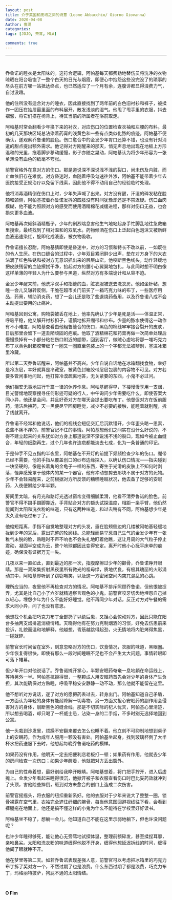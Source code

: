 ```yaml
---
layout: post
title: 介于英国和庞培之间的诗意（Leone Abbacchio/ Giorno Giovanna）
date: 2020-04-08
Author: 壹澗
categories: 
tags: [JOJO, 茶茸, MLA]

comments: true
--- 
```


***

<br/>

乔鲁诺的睡衣是太阳味的。这符合逻辑，阿帕基每天都费劲地替伤员将洗净的衣物晾晒在阳台吸饱了一整个白天的日光与烟霞，即便心中抱怨这些没完没了的琐事的尽头在前方哪一站抵达终点，也已然适应了一个月有余，连腹诽都显得浪费力气，自讨没趣。

他的住所没有适合对方的睡衣，因此直接找到了两年前的白色旧衬衫和裤子，被揉作一团压在抽屉最里面的布料展开，散发浅淡的湿气。他甩了甩手里的衣服，抖去褶皱，将它们搭在椅背上，待其当前的所属者在浴前取走。

阿帕基时常会翻看少年换下来的衬衣，对应伤口的位置检查衣袖和左腰的布料。最初的几天那块区域总沾染着药膏的浅黄色和一些有点类似化脓的痕迹，阿帕基不便确认，遂观察乔鲁诺的脸色。伤口愈合中的金发少年胃口还算不错，也没有针对消遣的甜点提出额外需求。他记得对方刚醒来的那天，悄无声息地出现在地板上方形温和的光里，拖着脚步移动缓慢，影子亦随之晃动，阿帕基认为将少年形容为一张单薄没有血色的纸毫不夸张。

前警官格外在意对方的伤口。那是道说深不深说浅不浅的裂口，尚未伤及内脏，而止血依旧存在难度。对方昏迷时，血随着呼吸匀速往外渗，阿帕基不能带着少年去医院接受正规治疗以免留下线索，因此他不得不动用自己的经验临时处理。

他将消毒酒精倒在伤口上时，少年失声喊了出来。对方没有醒，汗湿的碎发粘在脸颊和颈侧，阿帕基按着乔鲁诺发抖的四肢没有时间犹豫却还是不禁迟疑。伤口血肉模糊，他不能为照顾对方的感受而使用酒精棉花减缓进程，那样对伤口无益，也会损失更多血液。

阿帕基再次倾斜酒精瓶子，少年的剧烈喘息害他生气地站起身手忙脚乱地往急救箱里搜索，最终找到了相对温和的双氧水。药物倾洒在伤口上泛起白色泡沫又被新鲜血液迅速染红，旋即化成液态，被衣物吸收。

乔鲁诺擅长忍耐，阿帕基猜即使是昏迷中，对方的习惯和特长不改以前，一如既往的令人生厌。在伤口缝合的过程中，少年双目紧闭鲜少出声，垫在对方身下的大衣沾满了红色铁锈和被对方无意识抓出来的层层山峦。他咬断黑色线头，动作轻缓地把皮肤残留的血迹擦拭干净，抬起对方的腰小心翼翼地包扎，与此同时想不明白像这样单薄的年轻人为什么要参与黑道，纵然对方有多端诡计和从容不迫。

金发少年醒来前，他洗净双手和指缝的血，脏衣服被送去洗衣房。他如坐针毡，想睡一会儿又辗转反侧，干脆在超市关门前买了一箱巧克力味的布丁，一些医疗用品，药膏，辅助消炎药，想了一会儿还是取了些退烧药备用，以及乔鲁诺八成不会主动提出要用的止痛片。

阿帕基回到公寓，购物袋被丢在地上，他率先确认了少年是死是活——体温正常，呼吸平稳，他又解开衬衫扣子，谨慎地拆开绷带和纱布。少量的脓水使得这一动作有不小难度，阿帕基查看由他粗鲁缝合的伤口，黑色的棉线牢牢接合裂开的皮肤，日后那里会留下一道丑陋顽固的疤痕。他取了酒精棉花和药膏再做一次简单处理后慢慢换掉有一小部分粘在伤口附近的绷带，回到客厅，做贼心虚地将那一堆巧克力布丁以黄色封箱胶带缠了一圈又一圈直至包装上的一个字都无法被辨别，塞进冰箱里冷藏。

所以第二天乔鲁诺醒来，阿帕基并不高兴。少年自说自话地在冰箱翻找食物，幸好是冷冻层，幸好就算是冷藏室，被黄色封箱胶带层层包裹的内容物不可见。对方若要多管闲事地问起，他打算冷漠疏离地答，无关紧要的东西，小鬼不必过问。

他们相安无事地进行千篇一律的休养作息。阿帕基醒得早，下楼慢慢享用一支烟，目光警惕地观察搜寻任何形迹可疑的行人，中午询问少年需要吃什么，即使答案大同小异，他还是会问，并且好奇对方在哪天会提出要吃布丁。他督促对方在饭前服药，清洁后换药，天一黑便尽早回房睡觉，减少不必要的接触，能睡着就别醒，拆了线就离开。

乔鲁诺不经常和他说话，他们的视线会短促交汇后沉默错开，少年歪头略一思索，说些不痛不痒的，前警官记不住的事情。阿帕基想他们之间实在没什么好说的，不得不建立起来的关系犹如对方身上那道说深不深说浅不浅的裂口，现如今被止血缝合，年轻的细胞再生，过个几年也许连疤都能淡去七成，化为一条普通的印记。

于是伸手不见五指的半夜里，阿帕基在不开灯的前提下频频检查少年的伤口。绷带已经不需要，他的手指从覆盖创口的纱布边缘探入，以确认伤口情况——指尖碰到一块坚硬的，像是长着角的金龟子一样的东西，寄生于光滑的皮肤上不知何时剥落，怪异感笼罩于他体内的某一个器官，他有冲动想剪去那块不属于对方的死物。少年不会轻易醒来，之前根据对方所反馈的糟糕睡眠状况，他去备了足够的安眠药，入夜便掰给少年半颗。

房间里太暗，有月光和路灯光透过窗帘变得细腻柔滑，他看不清乔鲁诺的脸色。前警官不得不蹑手蹑脚靠近，手背贴合对方的额头试探温度，相距一条手臂，他仍然能闻到太阳和洗衣粉的味道，只有这两种味道，和过去稍有不同，阿帕基想少年是太久没有吃过布丁了。

他缩短距离，手指不自觉地整理对方的头发，垂在脸颊侧边的几缕被阿帕基轻缓地拢到少年的耳后，露出完整的轮廓线。总能轻而易举惹自己生气的金发少年有一张稚气未脱的脸，熟睡时不声不响也不会失礼地盯着他瞧，这让月周的大气粒子停止震动，凝固半空成为云，整个地球都因此变得安定。离开时他小心抚平床单的痕迹，确保没有证据万无一失。

几夜以来一直如此，直到最近的那一次，指腹摩擦过少年的颧骨，乔鲁诺睁开眼睛。那是一双聚集折射黑夜里所有微光的祖母绿，质地优良，有极其瑰丽的火彩涌动其中，阿帕基却听到了窃窃嘲笑，以及这一方密闭空间内突兀混乱的心跳。

理所应当的，夜里他不再检查对方的情况。阿帕基不排斥照顾乔鲁诺，但他恨被捉弄，尤其是比自己小了六岁就精通察言观色的小鬼。前警官咬牙切齿地埋怨自己掉以轻心，埋怨少年为什么不能好好睡觉。他不再同少年对话，反正对方对午餐的需求大同小异，问了也没有意思。

他想找个机会把巧克力布丁全部扔了以绝后患，又担心会惊动对方，因此只能在阳台多抽两支烟排遣消极情绪。天晓得他有在努力克制烟酒的习惯，好免去伤患前来投诉，礼貌而温和地解释，他越想，青筋越跳得起劲，火无情地将内脏烤得焦黑，一碰就碎。

前警官长时间留在室外，刻意忽略对方的伤口，饮食情况，衣服的味道，黑眼圈。少年恢复得很快，即使有那么一段时间睡眠不足也不会产生太大问题，事情转眼即可落下帷幕。

但少年开口对他说话了。乔鲁诺摊开掌心，半颗安眠药奄奄一息地躺在命运线上，等待另外一半。阿帕基抗拒得很，一整颗成人用安眠药首先会对少年的身体产生负担，其次能确保对方熟睡，呼吸平稳安安静静一动不动，那么他就不能留在这里。

他不想听对方说话，遂了对方的愿把药丢过去，转身出门。阿帕基知道自己矛盾，一方面认为年轻的身体有能耐降解一切毒物，另一方面又担心安眠药的副作用会侵害对方的身体，崩断黑色的缝合线。那是不切实际的杞人忧天，阿帕基心里清楚，所以想去喝酒，却只喝了一杯威士忌，沾染一身的二手烟，不多时别无选择地回到公寓。

他一头栽到沙发里，烦躁不安翻来覆去怎么也睡不着。他立刻不可抑制地想到桌子上的安眠药，作为成年人服用一颗没有害处。阿帕基坐起身，找到玻璃杯倒了大半杯水把药送服下去时，他想起每晚乔鲁诺吃药的模样。

如果药没有作用，他明天一定去把便利店老板打一顿；如果药有作用，他就去少年的房间检查一次伤口；如果少年醒着，他就把对方丢出窗外。

为自己的性命着想，最好别给我睁开眼睛。阿帕基想着，将门把手拧开，进入后虚掩上。金发少年看起来睡得很沉，他掀开被子和衣服查看伤口时巴比妥药效就冲到了头顶，害他险些摔倒，砸到对方未愈合的创口上造成二次伤害。

前警官摇摇头，将衣服的纽扣重新系好。他的衣服对于少年来说大了整整一圈，锁骨裸露在空气里，衣袖完全遮住纤细的腕骨，每当他意图回避视线往下看，会看到裤腿拖在地面上。他还是搞不懂这样的小鬼为什么不能待在学校里好好读书。

阿帕基坐不稳了，想躺一会儿。他知道自己不能在这里示弱地躺下，但也许没问题呢？

也许少年睡得够死，能让他心无旁骛地试探体温，整理前额碎发，甚至揉捏耳廓，亲吻鼻尖。太阳和洗衣粉的味道缠得他脱不开身，缠得他想延迟拆线的时间，缠得他阖了眼就睁不开。

他在梦里等第二天。如若乔鲁诺表现差强人意，前警官可以考虑把冰箱里的巧克力布丁拆了奖对方一个，不然过期了也是浪费。什么东西过期了都是浪费，巧克力布丁，玛格丽特披萨，狗屁不通的太阳情结。

<br/>

**O Fim**